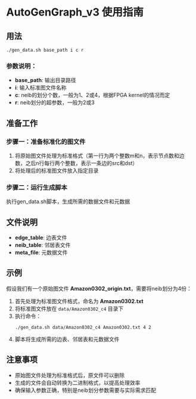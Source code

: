# AutoGenGraph_v3 使用指南

## 用法

```
./gen_data.sh base_path i c r
```

### 参数说明：
- **base_path**: 输出目录路径
- **i**: 输入标准图文件名称
- **c**: neib的划分个数，一般为1、2或4，根据FPGA kernel的情况而定
- **r**: neib划分的超参数，一般为2或3

## 准备工作

### 步骤一：准备标准化的图文件
1. 将原始图文件处理为标准格式（第一行为两个整数m和n，表示节点数和边数，之后n行每行两个整数，表示一条边的src和dst）
2. 将处理后的标准图文件放入指定目录

### 步骤二：运行生成脚本
执行gen_data.sh脚本，生成所需的数据文件和元数据

## 文件说明

- **edge_table**: 边表文件
- **neib_table**: 邻居表文件
- **meta_file**: 元数据文件

## 示例

假设我们有一个原始图文件 **Amazon0302_origin.txt**，需要将neib划分为4份：

1. 首先处理为标准图文件格式，命名为 **Amazon0302.txt**
2. 将标准图文件放在 `data/Amazon0302_c4` 目录下
3. 执行命令：
    ```
    ./gen_data.sh data/Amazon0302_c4 Amazon0302.txt 4 2
    ```
4. 脚本将生成所需的边表、邻居表和元数据文件

## 注意事项
- 原始图文件处理为标准格式后，原文件可以删除
- 生成的文件会自动转换为二进制格式，以提高处理效率
- 确保输入参数正确，特别是neib划分参数需要与实际需求匹配

